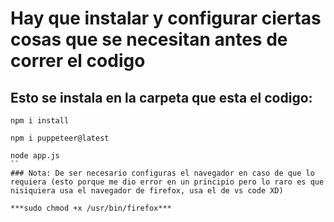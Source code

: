 # Hay que instalar  y configurar ciertas cosas que se necesitan antes de correr el codigo 

## Esto se instala en la carpeta que esta el codigo:

```
npm i install

npm i puppeteer@latest

node app.js
``
### Nota: De ser necesario configuras el navegador en caso de que lo requiera (esto porque me dio error en un principio pero lo raro es que nisiquiera usa el navegador de firefox, usa el de vs code XD)

***sudo chmod +x /usr/bin/firefox***


